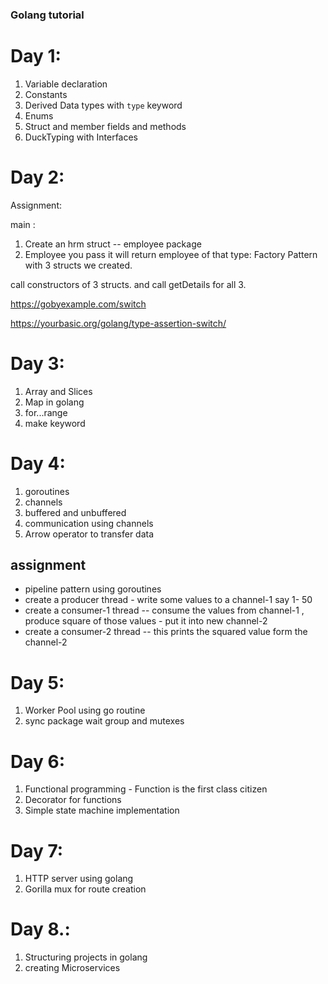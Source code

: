 
### Golang tutorial



# Day 1:

1. Variable declaration
2. Constants
3. Derived Data types with `type` keyword
4. Enums 
5. Struct and member fields and methods
6. DuckTyping with Interfaces


# Day 2:

Assignment:   

main : 

1. Create an hrm struct -- employee package
2. Employee you pass it will return employee of that type: Factory Pattern with 3 structs we created. 

call constructors of 3 structs.
and call getDetails for all 3.

https://gobyexample.com/switch

https://yourbasic.org/golang/type-assertion-switch/



# Day 3:

1. Array and Slices
2. Map in golang
3. for...range
4. make keyword

# Day 4:
1. goroutines
2. channels 
3. buffered and unbuffered
4. communication using channels
5. Arrow operator to transfer data 


## assignment

 * pipeline pattern using goroutines
 * create a producer thread  -   write some values to a channel-1 say 1- 50
 * create a consumer-1 thread  -- consume the values from channel-1 , produce square of those values - put it into new channel-2
 * create a consumer-2 thread -- this prints the squared value form the channel-2

# Day 5:
1. Worker Pool using go routine
2. sync package wait group and mutexes

# Day 6:
1. Functional programming - Function is the first class citizen
2. Decorator for functions
3. Simple state machine implementation

# Day 7:
1. HTTP server using golang
2. Gorilla mux for route creation

# Day 8.:
1. Structuring projects in golang
2. creating Microservices





 





